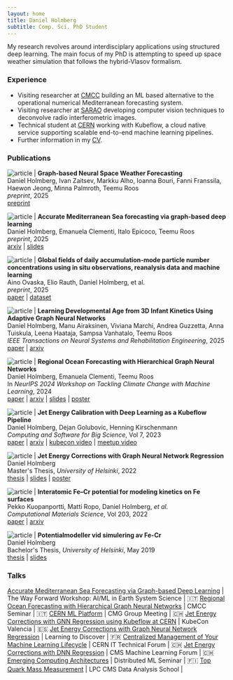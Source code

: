 ```yaml
---
layout: home
title: Daniel Holmberg
subtitle: Comp. Sci. PhD Student
---
```


My research revolves around interdisciplary applications using structured deep learning. The main focus of my PhD is attempting to speed up space weather simulation that follows the hybrid-Vlasov formalism.

### Experience

- Visiting researcher at [CMCC](https://www.cmcc.it) building an ML based alternative to the operational numerical Mediterranean forecasting system.
- Visiting researcher at [SARAO](https://www.sarao.ac.za) developing computer vision techniques to deconvolve radio interferometric images.
- Technical student at [CERN](https://home.cern) working with Kubeflow, a cloud native service supporting scalable end-to-end machine learning pipelines.
- Further information in my [CV](assets/resume.pdf).

### Publications

![article](assets/img/space_weather.png) | **Graph-based Neural Space Weather Forecasting** <br> Daniel Holmberg, Ivan Zaitsev, Markku Alho, Ioanna Bouri, Fanni Franssila, Haewon Jeong, Minna Palmroth, Teemu Roos <br> _preprint_, 2025 <br> [preprint](assets/space_weather_preprint.pdf)

![article](assets/img/encoding.png) | **Accurate Mediterranean Sea forecasting via graph-based deep learning** <br> Daniel Holmberg, Emanuela Clementi, Italo Epicoco, Teemu Roos <br> _preprint_, 2025 <br> [arxiv](https://arxiv.org/abs/2506.23900) \| [slides](assets/slides/seacast_cmcc25.pdf)

![article](assets/img/n100.png) | **Global fields of daily accumulation-mode particle number concentrations using in situ observations, reanalysis data and machine learning** <br> Aino Ovaska, Elio Rauth, Daniel Holmberg, et al. <br> _preprint_, 2025 <br> [paper](https://doi.org/10.5194/ar-2025-18) | [dataset](https://zenodo.org/records/15222674)

![article](assets/img/pose.png) | **Learning Developmental Age from 3D Infant Kinetics Using Adaptive Graph Neural Networks** <br> Daniel Holmberg, Manu Airaksinen, Viviana Marchi, Andrea Guzzetta, Anna Tuiskula, Leena Haataja, Sampsa Vanhatalo, Teemu Roos <br> _IEEE Transactions on Neural Systems and Rehabilitation Engineering_, 2025 <br> [paper](https://ieeexplore.ieee.org/abstract/document/10994338) \| [arxiv](https://arxiv.org/abs/2402.14400)

![article](assets/img/seacast.jpg) | **Regional Ocean Forecasting with Hierarchical Graph Neural Networks** <br> Daniel Holmberg, Emanuela Clementi, Teemu Roos <br> In _NeurIPS 2024 Workshop on Tackling Climate Change with Machine Learning_, 2024 <br> [paper](https://www.climatechange.ai/papers/neurips2024/51) \| [arxiv](https://arxiv.org/abs/2410.11807) \| [slides](assets/slides/seacast_cmcc24.pdf) \| [poster](https://neurips.cc/media/PosterPDFs/NeurIPS%202024/100541.png)

![article](assets/img/jec_models.png) | **Jet Energy Calibration with Deep Learning as a Kubeflow Pipeline** <br> Daniel Holmberg, Dejan Golubovic, Henning Kirschenmann <br> _Computing and Software for Big Science_, Vol 7, 2023 <br> [paper](https://doi.org/10.1007/s41781-023-00103-y) \| [arxiv](https://arxiv.org/abs/2308.12724) \| [kubecon video](https://youtu.be/iqbsbXZDjs8) \| [meetup video](https://youtu.be/AWZT9ZYgohY)

![article](assets/img/particle_cloud_simple.png) | **Jet Energy Corrections with Graph Neural Network Regression** <br> Daniel Holmberg <br> Master's Thesis, _University of Helsinki_, 2022 <br> [thesis](http://urn.fi/URN:NBN:fi:hulib-202205302154) \| [slides](https://indico.ijclab.in2p3.fr/event/5999/timetable/#32-jet-energy-corrections-with) \| [poster](https://indico.physik.uni-muenchen.de/event/173/contributions/862/)

![article](assets/img/fecr_migration.png) | **Interatomic Fe–Cr potential for modeling kinetics on Fe surfaces** <br> Pekko Kuopanportti, Matti Ropo, Daniel Holmberg, _et al._ <br> _Computational Materials Science_, Vol 203, 2022 <br> [paper](https://doi.org/10.1016/j.commatsci.2021.110840) \| [arxiv](https://arxiv.org/abs/2105.12859)

![article](assets/img/sectio_physica.png) | **Potentialmodeller vid simulering av Fe-Cr** <br> Daniel Holmberg <br> Bachelor's Thesis, _University of Helsinki_, May 2019 <br> [thesis](assets/bsc_thesis.pdf) \| [slides](assets/slides/fecr_simumeet19.pdf)

### Talks

[Accurate Mediterranean Sea Forecasting via Graph-based Deep Learning](assets/slides/seacast_cmcc25.pdf) | The Way Forward Workshop: AI/ML in Earth System Science | :it:
[Regional Ocean Forecasting with Hierarchical Graph Neural Networks](assets/slides/seacast_cmcc24.pdf) | CMCC Seminar | :it:
[CERN ML Platform](https://indico.cern.ch/event/1174414/#15-cern-ml-platform) | CMG Group Meeting | :switzerland:
[Jet Energy Corrections with GNN Regression using Kubeflow at CERN](https://kccnceu2022.sched.com/event/ytqv/jet-energy-corrections-with-gnn-regression-using-kubeflow-at-cern-daniel-holmberg-dejan-golubovic-cern) | KubeCon Valencia | :es:
[Jet Energy Corrections with Graph Neural Network Regression](https://indico.ijclab.in2p3.fr/event/5999/timetable/#32-jet-energy-corrections-with) | Learning to Discover | :fr:
[Centralized Management of Your Machine Learning Lifecycle](assets/slides/kubeflow_ittf21.pdf) | CERN IT Technical Forum | :switzerland:
[Jet Energy Corrections with DNN Regression](assets/slides/jec_dnn_cms21.pdf) | CMS Machine Learning Forum | :switzerland:
[Emerging Computing Architectures](assets/slides/emerging_architectures_hu20.pdf) | Distributed ML Seminar | :finland:
[Top Quark Mass Measurement](assets/slides/top_mass_das21.pdf) | LPC CMS Data Analysis School | ㅤ
